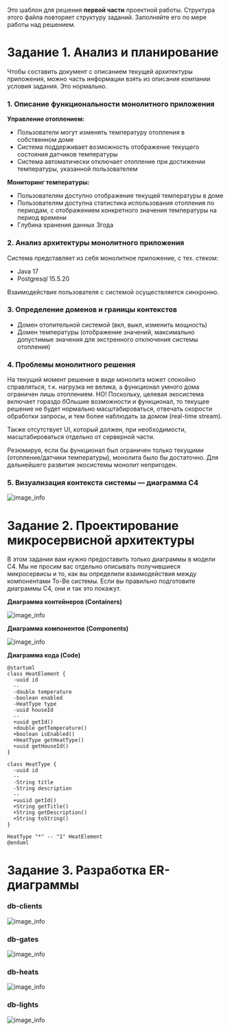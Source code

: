 Это шаблон для решения **первой части** проектной работы. Структура этого файла повторяет структуру заданий. Заполняйте его по мере работы над решением.

# Задание 1. Анализ и планирование

Чтобы составить документ с описанием текущей архитектуры приложения, можно часть информации взять из описания компании условия задания. Это нормально.

### 1. Описание функциональности монолитного приложения

**Управление отоплением:**

- Пользователи могут изменять температуру отопления в собственном доме
- Система поддерживает возможность отображение текущего состояния датчиков температуры
- Система автоматически отключает отопление при достижении температуры, указанной пользователем  

**Мониторинг температуры:**

- Пользователям доступно отображение текущей температуры в доме
- Пользователям доступна статистика использования отопления по периодам, с отображением конкретного значения температуры
на период времени
- Глубина хранения данных 3года

### 2. Анализ архитектуры монолитного приложения

Система представляет из себя монолитное приложение, с тех. стеком:
- Java 17
- Postgresql 15.5.20

Взаимодействие пользователя с системой осуществляется синхронно.

### 3. Определение доменов и границы контекстов

- Домен отопительной системой (вкл, выкл, изменить мощность)
- Домен температуры (отображение значений, максимально допустимые значения для экстренного отключения системы отопления)

### **4. Проблемы монолитного решения**

На текущий момент решение в виде монолита может спокойно справляться, т.к. нагрузка не велика, а функционал умного дома 
ограничен лишь отоплением.
НО! Поскольку, целевая экосистема включает гораздо бОльшие возможности и функционал, то текущее решение не будет 
нормально масштабироваться, отвечать скорости обработки запросы, и тем более наблюдать за домом (real-time stream).

Также отсутствует UI, который должен, при необходимости, масштабироваться отдельно от серверной части.

Резюмируя, если бы функционал был ограничен только текущими (отопление/датчики температуры), монолита было бы достаточно.
Для дальнейшего развития экосистемы монолит непригоден.

### 5. Визуализация контекста системы — диаграмма С4

![image_info](images/c4/arch-context.jpg)

# Задание 2. Проектирование микросервисной архитектуры

В этом задании вам нужно предоставить только диаграммы в модели C4. 
Мы не просим вас отдельно описывать получившиеся микросервисы и то, 
как вы определили взаимодействия между компонентами To-Be системы. 
Если вы правильно подготовите диаграммы C4, они и так это покажут.

**Диаграмма контейнеров (Containers)**

![image_info](images/c4/arch-containers.jpg)

**Диаграмма компонентов (Components)**

![image_info](images/c4/arch-components.jpg)

**Диаграмма кода (Code)**

```plantuml
@startuml
class HeatElement {
  -uuid id
  --
  -double temperature
  -boolean enabled
  -HeatType type
  -uuid houseId
  --
  +uuid getId()
  +double getTemperature()
  +boolean isEnabled()
  +HeatType getHeatType()
  +uuid getHouseId()
}

class HeatType {
  -uuid id
  --
  -String title
  -String description
  --
  +uuiid getId()
  +String getTitle()
  +String getDescription()
  +String toString()
}

HeatType "*" -- "1" HeatElement
@enduml 
```

# Задание 3. Разработка ER-диаграммы

### db-clients
![image_info](images/db/db-clients.jpg)

### db-gates
![image_info](images/db/db-gates.jpg)

### db-heats
![image_info](images/db/db-heats.jpg)

### db-lights
![image_info](images/db/db-lights.jpg)